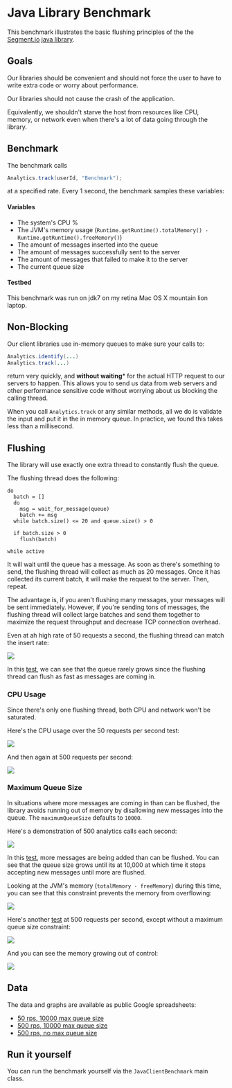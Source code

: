 Java Library Benchmark
========================

This benchmark illustrates the basic flushing principles of the
the [Segment.io](https://segment.io) [java library](https://github.com/segmentio/analytics-java/).

## Goals

Our libraries should be convenient and should not force the user to have to write extra code or worry about performance.

Our libraries should not cause the crash of the application.

Equivalently, we shouldn't starve the host from resources like CPU, memory, or network even when there's a lot of data going through the library.

## Benchmark

The benchmark calls

```java
Analytics.track(userId, "Benchmark");
```

at a specified rate. Every 1 second, the benchmark samples these variables:

#### Variables
* The system's CPU %
* The JVM's memory usage (`Runtime.getRuntime().totalMemory() - Runtime.getRuntime().freeMemory()`)
* The amount of messages inserted into the queue
* The amount of messages successfully sent to the server
* The amount of messages that failed to make it to the server
* The current queue size

#### Testbed

This benchmark was run on jdk7 on my retina Mac OS X mountain lion laptop.


## Non-Blocking

Our client libraries use in-memory queues to make sure your calls to:

```java
Analytics.identify(...)
Analytics.track(...)
```

return very quickly, and **without waiting*** for the actual HTTP request to our servers to happen. This allows you to send us data from web servers and other performance sensitive code without worrying about us blocking the calling thread.

When you call `Analytics.track` or any similar methods, all we do is validate the input and put it in the in memory queue. In practice, we found this takes less than a millisecond.

## Flushing

The library will use exactly one extra thread to constantly flush the queue.

The flushing thread does the following:

```
do
  batch = []
  do
    msg = wait_for_message(queue)
    batch += msg
  while batch.size() <= 20 and queue.size() > 0

  if batch.size > 0
    flush(batch)

while active
```

It will wait until the queue has a message. As soon as there's something to send, the flushing thread will collect as much as 20 messages. Once it has collected its current batch, it will make the request to the server. Then, repeat.

The advantage is, if you aren't flushing many messages, your messages will be sent immediately. However, if you're sending tons of messages, the flushing thread will collect large batches and send them together to maximize the request throughput and decrease TCP connection overhead.

Even at ah high rate of 50 requests a second, the flushing thread can match the insert rate:

![](http://i.imgur.com/YavECJ5.png)

In this [test](https://docs.google.com/spreadsheet/ccc?key=0AvP3ixW_RotVdFVQZW5NZ3F4TV9ra3N0N0hjbElsTEE&usp=sharing), we can see that the queue rarely grows since the flushing thread can flush as fast as messages are coming in.

### CPU Usage

Since there's only one flushing thread, both CPU and network won't be saturated.

Here's the CPU usage over the 50 requests per second test:

![](http://i.imgur.com/aSgtnR7.png)

And then again at 500 requests per second:

![](http://i.imgur.com/qAm7m4J.png)

### Maximum Queue Size

In situations where more messages are coming in than can be flushed, the library avoids running out of memory by disallowing new messages into the queue. The `maximumQueueSize` defaults to `10000`.

Here's a demonstration of 500 analytics calls each second:

![](http://i.imgur.com/2eXc8VX.png)

In this [test](https://docs.google.com/spreadsheet/ccc?key=0AvP3ixW_RotVdHdDbTJzc05hLXRzNHpPUmZsNkpOZXc&usp=sharing), more messages are being added than can be flushed. You can see that the queue size grows until its at 10,000 at which time it stops accepting new messages until more are flushed.

Looking at the JVM's memory (`totalMemory - freeMemory`) during this time, you can see that this constraint prevents the memory from overflowing:

![](http://i.imgur.com/5li3VNz.png)

Here's another [test](https://docs.google.com/spreadsheet/ccc?key=0AvP3ixW_RotVdE9nNGh2ODVYeFlkR2ppX0Z0Wi1Senc&usp=sharing) at 500 requests per second, except without a maximum queue size constraint:

![](http://i.imgur.com/gHB4sIb.png)

And you can see the memory growing out of control:

![](http://i.imgur.com/Uz5a8dB.png)

## Data

The data and graphs are available as public Google spreadsheets:

* [50 rps, 10000 max queue size](https://docs.google.com/a/segment.io/spreadsheet/ccc?key=0AvP3ixW_RotVdFVQZW5NZ3F4TV9ra3N0N0hjbElsTEE#gid=2)
* [500 rps, 10000 max queue size](https://docs.google.com/a/segment.io/spreadsheet/ccc?key=0AvP3ixW_RotVdHdDbTJzc05hLXRzNHpPUmZsNkpOZXc#gid=2)
* [500 rps, no max queue size](https://docs.google.com/a/segment.io/spreadsheet/ccc?key=0AvP3ixW_RotVdE9nNGh2ODVYeFlkR2ppX0Z0Wi1Senc#gid=1)

## Run it yourself

You can run the benchmark yourself via the `JavaClientBenchmark` main class.